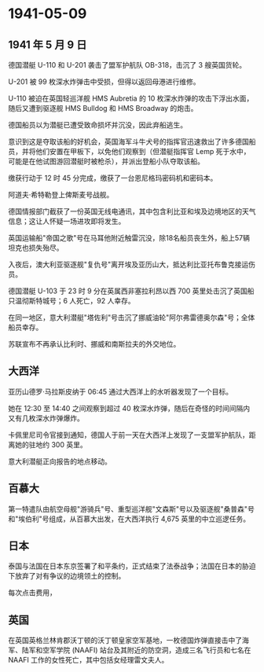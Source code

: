 # 1941-05-09

## 1941 年 5 月 9 日

德国潜艇 U-110 和 U-201 袭击了盟军护航队 OB-318，击沉了 3 艘英国货轮。

U-201 被 99 枚深水炸弹击中受损，但得以返回母港进行维修。

U-110 被迫在英国轻巡洋舰 HMS Aubretia 的 10
枚深水炸弹的攻击下浮出水面，随后又遭到驱逐舰 HMS Bulldog 和 HMS Broadway
的炮击。

德国船员以为潜艇已遭受致命损坏并沉没，因此弃船逃生。

意识到这是夺取该船的好机会，英国海军斗牛犬号的指挥官迅速救出了许多德国船员，并将他们安置在甲板下，以免他们观察到（但潜艇指挥官
Lemp
死于水中，可能是在他试图游回潜艇时被枪杀），并派出登船小队夺取该船。

缴获行动于 12 时 45 分完成，缴获了一台恩尼格玛密码机和密码本。

阿道夫·希特勒登上俾斯麦号战舰。

德国情报部门截获了一份英国无线电通讯，其中包含利比亚和埃及边境地区的天气信息；这让人怀疑一场进攻即将发生。

英国运输船"帝国之歌"号在马耳他附近触雷沉没，除18名船员丧生外，船上57辆坦克也损失殆尽。

入夜后，澳大利亚驱逐舰"复仇号"离开埃及亚历山大，抵达利比亚托布鲁克接运伤员。

德国潜艇 U-103 于 23 时 9 分在英属西非塞拉利昂以西 700
英里处击沉了英国船只温彻斯特城号；6 人死亡，92 人幸存。

在同一地区，意大利潜艇"塔佐利"号击沉了挪威油轮"阿尔弗雷德奥尔森"号；全体船员幸存。

苏联宣布不再承认比利时、挪威和南斯拉夫的外交地位。

## 大西洋

亚历山德罗·马拉斯皮纳于 06:45 通过大西洋上的水听器发现了一个目标。

她在 12:30 至 14:40 之间观察到超过 40
枚深水炸弹，随后在奇怪的时间间隔内又有几枚深水炸弹爆炸。

卡佩里尼司令官接到通知，德国人于前一天在大西洋上发现了一支盟军护航队，距离她的驻地约
300 英里。

意大利潜艇正向报告的地点移动。

## 百慕大

第一特遣队由航空母舰"游骑兵"号、重型巡洋舰"文森斯"号以及驱逐舰"桑普森"号和"埃伯利"号组成，从百慕大出发，在大西洋执行
4,675 英里的中立巡逻任务。

## 日本

泰国与法国在日本东京签署了和平条约，正式结束了法泰战争；法国在日本的胁迫下放弃了对有争议的边境领土的控制。

每次点击费用，

## 英国

在英国英格兰林肯郡沃丁顿的沃丁顿皇家空军基地，一枚德国炸弹直接击中了海军、陆军和空军学院
(NAAFI) 站台及其附近的防空洞，造成三名飞行员和七名在 NAAFI
工作的女性死亡，其中包括女经理雷文夫人。


